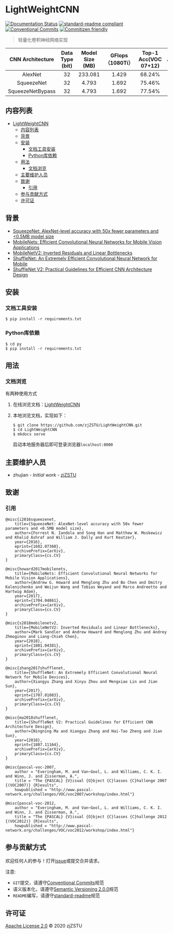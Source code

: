 # LightWeightCNN

[![Documentation Status](https://readthedocs.org/projects/lightweightcnn/badge/?version=latest)](https://lightweightcnn.readthedocs.io/zh_CN/latest/?badge=latest) [![standard-readme compliant](https://img.shields.io/badge/standard--readme-OK-green.svg?style=flat-square)](https://github.com/RichardLitt/standard-readme) [![Conventional Commits](https://img.shields.io/badge/Conventional%20Commits-1.0.0-yellow.svg)](https://conventionalcommits.org) [![Commitizen friendly](https://img.shields.io/badge/commitizen-friendly-brightgreen.svg)](http://commitizen.github.io/cz-cli/)

>轻量化卷积神经网络实现

| CNN Architecture | Data Type (bit) | Model Size (MB) | GFlops （1080Ti） | Top-1 Acc(VOC 07+12) | Top-5 Acc(VOC 07+12) |
|:----------------:|:---------------:|:---------------:|:-----------------:|:--------------------:|:--------------------:|
|      AlexNet     |        32       |     233.081     |       1.429       |        68.24%        |        94.22%        |
|    SqueezeNet    |        32       |      4.793      |       1.692       |        75.46%        |        96.78%        |
| SqueezeNetBypass |        32       |      4.793      |       1.692       |        77.54%        |        97.41%        |

## 内容列表

- [LightWeightCNN](#lightweightcnn)
  - [内容列表](#内容列表)
  - [背景](#背景)
  - [安装](#安装)
    - [文档工具安装](#文档工具安装)
    - [Python库依赖](#python库依赖)
  - [用法](#用法)
    - [文档浏览](#文档浏览)
  - [主要维护人员](#主要维护人员)
  - [致谢](#致谢)
    - [引用](#引用)
  - [参与贡献方式](#参与贡献方式)
  - [许可证](#许可证)

## 背景

* [SqueezeNet: AlexNet-level accuracy with 50x fewer parameters and <0.5MB model size](https://arxiv.org/abs/1602.07360)
* [MobileNets: Efficient Convolutional Neural Networks for Mobile Vision Applications](https://arxiv.org/abs/1704.04861)
* [MobileNetV2: Inverted Residuals and Linear Bottlenecks](https://arxiv.org/abs/1801.04381)
* [ShuffleNet: An Extremely Efficient Convolutional Neural Network for Mobile](https://arxiv.org/abs/1707.01083)
* [ShuffleNet V2: Practical Guidelines for Efficient CNN Architecture Design](https://arxiv.org/abs/1807.11164)
 
## 安装

### 文档工具安装

```
$ pip install -r requirements.txt
```

### Python库依赖

```
$ cd py
$ pip install -r requirements.txt
```

## 用法

### 文档浏览

有两种使用方式

1. 在线浏览文档：[LightWeightCNN](https://lightweightcnn.readthedocs.io/zh_CN/latest/)

2. 本地浏览文档，实现如下：

    ```
    $ git clone https://github.com/zjZSTU/LightWeightCNN.git
    $ cd LightWeightCNN
    $ mkdocs serve
    ```
    启动本地服务器后即可登录浏览器`localhost:8000`

## 主要维护人员

* zhujian - *Initial work* - [zjZSTU](https://github.com/zjZSTU)

## 致谢

### 引用

```
@misc{i2016squeezenet,
    title={SqueezeNet: AlexNet-level accuracy with 50x fewer parameters and <0.5MB model size},
    author={Forrest N. Iandola and Song Han and Matthew W. Moskewicz and Khalid Ashraf and William J. Dally and Kurt Keutzer},
    year={2016},
    eprint={1602.07360},
    archivePrefix={arXiv},
    primaryClass={cs.CV}
}

@misc{howard2017mobilenets,
    title={MobileNets: Efficient Convolutional Neural Networks for Mobile Vision Applications},
    author={Andrew G. Howard and Menglong Zhu and Bo Chen and Dmitry Kalenichenko and Weijun Wang and Tobias Weyand and Marco Andreetto and Hartwig Adam},
    year={2017},
    eprint={1704.04861},
    archivePrefix={arXiv},
    primaryClass={cs.CV}
}

@misc{s2018mobilenetv2,
    title={MobileNetV2: Inverted Residuals and Linear Bottlenecks},
    author={Mark Sandler and Andrew Howard and Menglong Zhu and Andrey Zhmoginov and Liang-Chieh Chen},
    year={2018},
    eprint={1801.04381},
    archivePrefix={arXiv},
    primaryClass={cs.CV}
}

@misc{zhang2017shufflenet,
    title={ShuffleNet: An Extremely Efficient Convolutional Neural Network for Mobile Devices},
    author={Xiangyu Zhang and Xinyu Zhou and Mengxiao Lin and Jian Sun},
    year={2017},
    eprint={1707.01083},
    archivePrefix={arXiv},
    primaryClass={cs.CV}
}

@misc{ma2018shufflenet,
    title={ShuffleNet V2: Practical Guidelines for Efficient CNN Architecture Design},
    author={Ningning Ma and Xiangyu Zhang and Hai-Tao Zheng and Jian Sun},
    year={2018},
    eprint={1807.11164},
    archivePrefix={arXiv},
    primaryClass={cs.CV}
}

@misc{pascal-voc-2007,
	author = "Everingham, M. and Van~Gool, L. and Williams, C. K. I. and Winn, J. and Zisserman, A.",
	title = "The {PASCAL} {V}isual {O}bject {C}lasses {C}hallenge 2007 {(VOC2007)} {R}esults",
	howpublished = "http://www.pascal-network.org/challenges/VOC/voc2007/workshop/index.html"}

@misc{pascal-voc-2012,
	author = "Everingham, M. and Van~Gool, L. and Williams, C. K. I. and Winn, J. and Zisserman, A.",
	title = "The {PASCAL} {V}isual {O}bject {C}lasses {C}hallenge 2012 {(VOC2012)} {R}esults",
	howpublished = "http://www.pascal-network.org/challenges/VOC/voc2012/workshop/index.html"}
```

## 参与贡献方式

欢迎任何人的参与！打开[issue](https://github.com/zjZSTU/LightWeightCNN/issues)或提交合并请求。

注意:

* `GIT`提交，请遵守[Conventional Commits](https://www.conventionalcommits.org/en/v1.0.0-beta.4/)规范
* 语义版本化，请遵守[Semantic Versioning 2.0.0](https://semver.org)规范
* `README`编写，请遵守[standard-readme](https://github.com/RichardLitt/standard-readme)规范

## 许可证

[Apache License 2.0](LICENSE) © 2020 zjZSTU
